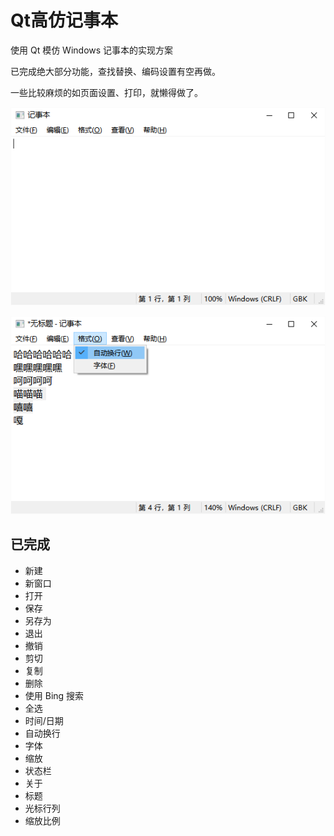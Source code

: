 Qt高仿记事本
===

使用 Qt 模仿 Windows 记事本的实现方案

已完成绝大部分功能，查找替换、编码设置有空再做。

一些比较麻烦的如页面设置、打印，就懒得做了。

![](screenshots/p1.png)

![](screenshots/p2.png)

## 已完成

- 新建
- 新窗口
- 打开
- 保存
- 另存为
- 退出
- 撤销
- 剪切
- 复制
- 删除
- 使用 Bing 搜索
- 全选
- 时间/日期
- 自动换行
- 字体
- 缩放
- 状态栏
- 关于
- 标题
- 光标行列
- 缩放比例